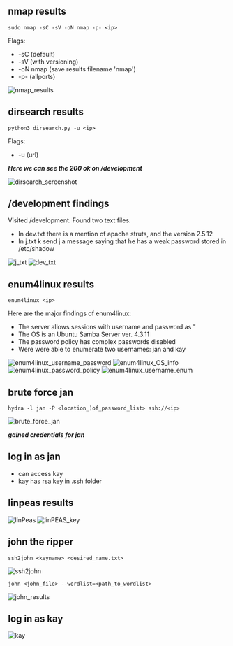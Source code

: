 
## nmap results


```
sudo nmap -sC -sV -oN nmap -p- <ip>
```  

Flags:  
- -sC (default)
- -sV (with versioning)
- -oN nmap (save results filename 'nmap')
- -p- (allports)

![nmap_results](photos/nmap.png)

## dirsearch results

```
python3 dirsearch.py -u <ip>
```

Flags:
- -u (url)

**_Here we can see the 200 ok on /development_**

![dirsearch_screenshot](photos/dirsearch.png)

## /development findings

Visited <ip>/development. Found two text files. 

- In dev.txt there is a mention of apache struts, and the version 2.5.12
- In j.txt k send j a message saying that he has a weak password stored in /etc/shadow


![j_txt](photos/j_txt.png)
![dev_txt](photos/dev_txt.png)

## enum4linux results

```
enum4linux <ip>
```

Here are the major findings of enum4linux:  

- The server allows sessions with username and password as "
- The OS is an Ubuntu Samba Server ver. 4.3.11
- The password policy has complex passwords disabled
- Were were able to enumerate two usernames: jan and kay

![enum4linux_username_password](photos/enum4linux_1.png)
![enum4linux_OS_info](photos/enum4linux_2.png)
![enum4linux_password_policy](photos/enum4linux_3.png)
![enum4linux_username_enum](photos/enum4linux_4.png)

## brute force jan

```
hydra -l jan -P <location_)of_password_list> ssh://<ip>
```
![brute_force_jan](photos/hydra.png)

**_gained credentials for jan_**

## log in as jan

 - can access kay
 - kay has rsa key in .ssh folder

## linpeas results

![linPeas](photos/linPEAS..png)
![linPEAS_key](photos/linPEAS_RSA_kay.png)

## john the ripper

```
ssh2john <keyname> <desired_name.txt>
```

![ssh2john](photos/ssh2john.png)

```
john <john_file> --wordlist=<path_to_wordlist>
```

![john_results](photos/johntheripper.png)

## log in as kay


![kay](photos/login_as_kay.png)















